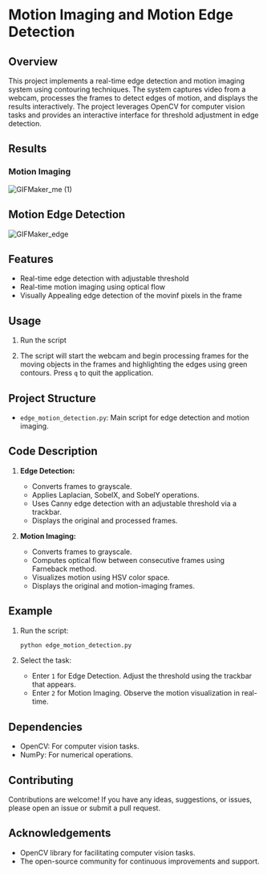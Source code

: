 # Motion Imaging and Motion Edge Detection

## Overview

This project implements a real-time edge detection and motion imaging system using contouring techniques. The system captures video from a webcam, processes the frames to detect edges of motion, and displays the results interactively. The project leverages OpenCV for computer vision tasks and provides an interactive interface for threshold adjustment in edge detection.

## Results
### Motion Imaging
![GIFMaker_me (1)](https://github.com/user-attachments/assets/8addeedc-4e43-46e0-af0e-7e7b079a15ad)

## Motion Edge Detection
![GIFMaker_edge](https://github.com/user-attachments/assets/9f3c1c5e-c2fd-457b-a4f8-530ba298cdc9)


## Features

- Real-time edge detection with adjustable threshold
- Real-time motion imaging using optical flow
- Visually Appealing edge detection of the movinf pixels in the frame
  
## Usage

1. Run the script

2. The script will start the webcam and begin processing frames for the moving objects in the frames and highlighting the edges using green contours. Press `q` to quit the application.

## Project Structure

- `edge_motion_detection.py`: Main script for edge detection and motion imaging.

## Code Description

1. **Edge Detection:**
    - Converts frames to grayscale.
    - Applies Laplacian, SobelX, and SobelY operations.
    - Uses Canny edge detection with an adjustable threshold via a trackbar.
    - Displays the original and processed frames.

2. **Motion Imaging:**
    - Converts frames to grayscale.
    - Computes optical flow between consecutive frames using Farneback method.
    - Visualizes motion using HSV color space.
    - Displays the original and motion-imaging frames.

## Example

1. Run the script:
   ```sh
   python edge_motion_detection.py
   ```

2. Select the task:
   - Enter `1` for Edge Detection. Adjust the threshold using the trackbar that appears.
   - Enter `2` for Motion Imaging. Observe the motion visualization in real-time.

## Dependencies

- OpenCV: For computer vision tasks.
- NumPy: For numerical operations.

## Contributing

Contributions are welcome! If you have any ideas, suggestions, or issues, please open an issue or submit a pull request.

## Acknowledgements

- OpenCV library for facilitating computer vision tasks.
- The open-source community for continuous improvements and support.
